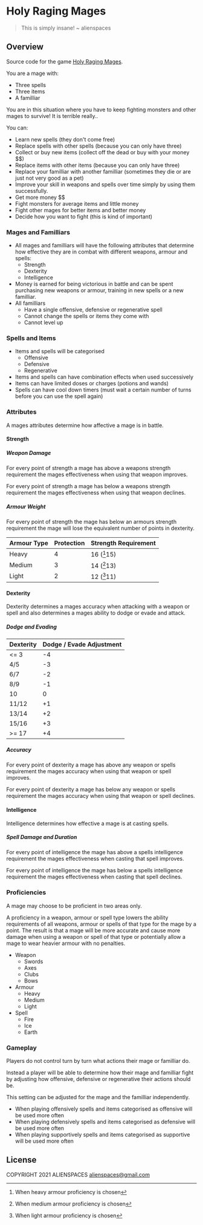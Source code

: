# Holy Raging Mages

> This is simply insane! ~ alienspaces

## Overview

Source code for the game [Holy Raging Mages](https://holyragingmages.com).

You are a mage with:

* Three spells
* Three items
* A familliar

You are in this situation where you have to keep fighting monsters and other mages to survive! It is terrible really..

You can:

* Learn new spells (they don't come free)
* Replace spells with other spells (because you can only have three)
* Collect or buy new items (collect off the dead or buy with your money $$)
* Replace items with other items (because you can only have three)
* Replace your familliar with another familliar (sometimes they die or are just not very good as a pet)
* Improve your skill in weapons and spells over time simply by using them successfully.
* Get more money $$
* Fight monsters for average items and little money
* Fight other mages for better items and better money
* Decide how you want to fight (this is kind of important)

### Mages and Familliars

* All mages and familliars will have the following attributes that determine how effective they are in combat with different weapons, armour and spells:
  * Strength
  * Dexterity
  * Intelligence
* Money is earned for being victorious in battle and can be spent purchasing new weapons or armour, training in new spells or a new familliar.
* All familliars
  * Have a single offensive, defensive or regenerative spell
  * Cannot change the spells or items they come with
  * Cannot level up

### Spells and Items

* Items and spells will be categorised
  * Offensive
  * Defensive
  * Regenerative
* Items and spells can have combination effects when used successively
* Items can have limited doses or charges (potions and wands)
* Spells can have cool down timers (must wait a certain number of turns before you can use the spell again)

### Attributes

A mages attributes determine how affective a mage is in battle.

#### Strength

##### Weapon Damage

For every point of strength a mage has above a weapons strength requirement the mages effectiveness when using that weapon improves.

For every point of strength a mage has below a weapons strength requirement the mages effectiveness when using that weapon declines.

##### Armour Weight

For every point of strength the mage has below an armours strength requirement the mage will lose the equivalent number of points in dexterity.

| Armour Type | Protection | Strength Requirement |
|-------------|------------|----------------------|
| Heavy  | 4 | 16 ([^1]15) |
| Medium | 3 | 14 ([^2]13) |
| Light  | 2 | 12 ([^3]11) |

[^1]: When heavy armour proficiency is chosen

[^2]: When medium armour proficiency is chosen

[^3]: When light armour proficiency is chosen

#### Dexterity

Dexterity determines a mages accuracy when attacking with a weapon or spell and also determines a mages ability to dodge or evade and attack.

##### Dodge and Evading

| Dexterity | Dodge / Evade Adjustment |
|-----------|--------------------------|
| <= 3      | -4  |
| 4/5       | -3  |
| 6/7       | -2  |
| 8/9       | -1  |
| 10        | 0   |
| 11/12     | +1  |
| 13/14     | +2  |
| 15/16     | +3  |
| >= 17     | +4  |

##### Accuracy

For every point of dexterity a mage has above any weapon or spells requirement the mages accuracy when using that weapon or spell improves.

For every point of dexterity a mage has below any weapon or spells requirement the mages accuracy when using that weapon or spell declines.

#### Intelligence

Intelligence determines how effective a mage is at casting spells.

##### Spell Damage and Duration

For every point of intelligence the mage has above a spells intelligence requirement the mages effectiveness when casting that spell improves.

For every point of intelligence the mage has below a spells intelligence requirement the mages effectiveness when casting that spell declines.

### Proficiencies

A mage may choose to be proficient in two areas only.

A proficiency in a weapon, armour or spell type lowers the ability requirements of all weapons, armour or spells of that type for the mage by a point. The result is that a mage will be more accurate and cause more damage when using a weapon or spell of that type or potentially allow a mage to wear heavier armour with no penalties.

* Weapon
  * Swords
  * Axes
  * Clubs
  * Bows
* Armour
  * Heavy
  * Medium
  * Light
* Spell
  * Fire
  * Ice
  * Earth

### Gameplay

Players do not control turn by turn what actions their mage or familliar do.

Instead a player will be able to determine how their mage and familliar fight by adjusting how offensive, defensive or regenerative their actions should be.

This setting can be adjusted for the mage and the familliar independently.

* When playing offensively spells and items categorised as offensive will be used more often
* When playing defensively spells and items categorised as defensive will be used more often
* When playing supportively spells and items categorised as supportive will be used more often

## License

COPYRIGHT 2021 ALIENSPACES alienspaces@gmail.com
